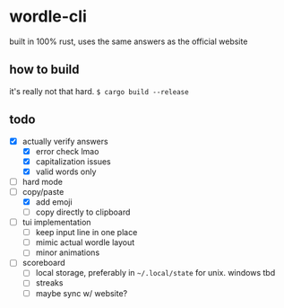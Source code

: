 # wordle-cli

built in 100% rust, uses the same answers as the official website

## how to build
it's really not that hard.
`$ cargo build --release`

## todo
- [x] actually verify answers
  - [x] error check lmao
  - [x] capitalization issues
  - [x] valid words only
- [ ] hard mode
- [ ] copy/paste
  - [x] add emoji
  - [ ] copy directly to clipboard
- [ ] tui implementation
  - [ ] keep input line in one place
  - [ ] mimic actual wordle layout
  - [ ] minor animations
- [ ] scoreboard
  - [ ] local storage, preferably in `~/.local/state` for unix. windows tbd
  - [ ] streaks
  - [ ] maybe sync w/ website?
